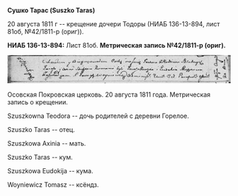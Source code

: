 **Сушко Тарас (Suszko Taras)**

20 августа 1811 г -- крещение дочери Тодоры (НИАБ 136-13-894, лист 81об,
№42/1811-р (ориг)).

**НИАБ 136-13-894:** Лист 81об. **Метрическая запись №42/1811-р
(ориг).**

![](./media/d753adbe5a71d4669e150ce407fad165b5a09e9c.png)

Осовская Покровская церковь. 20 августа 1811 года. Метрическая запись о
крещении.

Szuszkowna Teodora -- дочь родителей с деревни Горелое.

Szuszko Taras -- отец.

Szuszkowa Axinia -- мать.

Szuszko Taras -- кум.

Szuszkowa Eudokija -- кума.

Woyniewicz Tomasz -- ксёндз.
